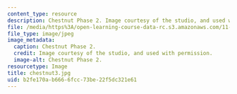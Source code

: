 ```yaml
---
content_type: resource
description: Chestnut Phase 2. Image courtesy of the studio, and used with permission.
file: /media/https%3A/open-learning-course-data-rc.s3.amazonaws.com/11-945-springfield-studio-spring-2004/b2fe170ab6666fcc73be22f5dc321e61_chestnut3.jpg
file_type: image/jpeg
image_metadata:
  caption: Chestnut Phase 2.
  credit: Image courtesy of the studio, and used with permission.
  image-alt: Chestnut Phase 2.
resourcetype: Image
title: chestnut3.jpg
uid: b2fe170a-b666-6fcc-73be-22f5dc321e61
---
```

